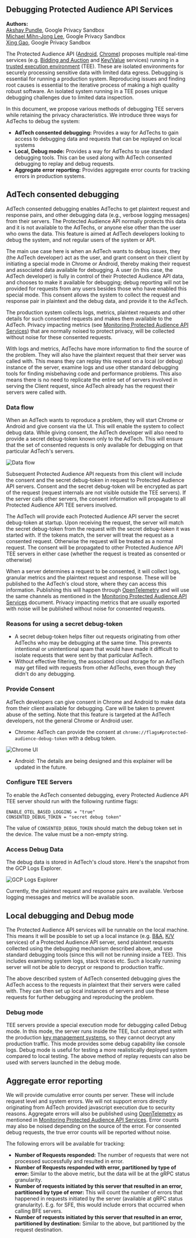 ## Debugging Protected Audience API Services

**Authors:** <br>
[Akshay Pundle][11], Google Privacy Sandbox <br>
[Michael Mihn-Jong Lee][12], Google Privacy Sandbox <br>
[Xing Gao][13], Google Privacy Sandbox

The Protected Audience API ([Android][1], [Chrome][2]) proposes multiple
real-time services (e.g. [Bidding and Auction][3] and [Key/Value][4] services)
running in a [trusted execution environment][5] (TEE). These are isolated
environments for securely processing sensitive data with limited data egress.
Debugging is essential for running a production system. Reproducing issues and
finding root causes is essential to the iterative process of making a high
quality robust software. An isolated system running in a TEE poses unique
debugging challenges due to limited data inspection.

In this document, we propose various methods of debugging TEE servers while
retaining the privacy characteristics. We introduce three ways for AdTechs to
debug the system:

- **AdTech consented debugging:** Provides a way for AdTechs to gain access to
    debugging data and requests that can be replayed on local systems
- **Local, Debug mode:** Provides a way for AdTechs to use standard debugging
    tools. This can be used along with AdTech consented debugging to replay and
    debug requests.
- **Aggregate error reporting:** Provides aggregate error counts for tracking
    errors in production systems.

## AdTech consented debugging

AdTech consented debugging enables AdTechs to get plaintext request and response
pairs, and other debugging data (e.g., verbose logging messages) from their
servers. The Protected Audience API normally protects this data and it is not
available to the AdTechs, or anyone else other than the user who owns the data.
This feature is aimed at AdTech developers looking to debug the system, and not
regular users of the system or API.

The main use case here is when an AdTech wants to debug issues, they (the AdTech
developer) act as the user, and grant consent on their client by initiating a
special mode in Chrome or Android, thereby making their request and associated
data available for debugging. A user (in this case, the AdTech developer) is
fully in control of their Protected Audience API data, and chooses to make it
available for debugging; debug reporting will not be provided for requests from
any users besides those who have enabled this special mode. This consent allows
the system to collect the request and response pair in plaintext and the debug
data, and provide it to the AdTech.

The production system collects logs, metrics, plaintext requests and other
details for such consented requests and makes them available to the AdTech.
Privacy impacting metrics (see [Monitoring Protected Audience API Services][6])
that are normally noised to protect privacy, will be collected without noise for
these consented requests.

With logs and metrics, AdTechs have more information to find the source of the
problem. They will also have the plaintext request that their server was called
with. This means they can replay this request on a local (or debug) instance of
the server, examine logs and use other standard debugging tools for finding
misbehaving code and performance problems. This also means there is no need to
replicate the entire set of servers involved in serving the Client request,
since AdTech already has the request their servers were called with.

### Data flow

When an AdTech wants to reproduce a problem, they will start Chrome or Android
and give consent via the UI. This will enable the system to collect debug data.
While giving consent, the AdTech developer will also need to provide a secret
debug-token known only to the AdTech. This will ensure that the set of consented
requests is only available for debugging on that particular AdTech's servers.

![Data flow](images/debugging_protected_audience_api_services_data_flow.png)

Subsequent Protected Audience API requests from this client will include the
consent and the secret debug-token in request to Protected Audience API servers.
Consent and the secret debug-token will be encrypted as part of the request
(request internals are not visible outside the TEE servers). If the server calls
other servers, the consent information will propagate to all Protected Audience
API TEE servers involved.

The AdTech will provide each Protected Audience API server the secret
debug-token at startup. Upon receiving the request, the server will match the
secret debug-token from the request with the secret debug-token it was started
with. If the tokens match, the server will treat the request as a consented
request. Otherwise the request will be treated as a normal request. The consent
will be propagated to other Protected Audience API TEE servers in either case
(whether the request is treated as consented or otherwise)

When a server determines a request to be consented, it will collect logs,
granular metrics and the plaintext request and response. These will be published
to the AdTech's cloud store, where they can access this information. Publishing
this will happen through [OpenTelemetry][7] and will use the same channels as
mentioned in the [Monitoring Protected Audience API Services][6] document.
Privacy impacting metrics that are usually exported with noise will be published
without noise for consented requests.

### Reasons for using a secret debug-token

- A secret debug-token helps filter out requests originating from other
    AdTechs who may be debugging at the same time. This prevents intentional or
    unintentional spam that would have made it difficult to isolate requests
    that were sent by that particular AdTech.
- Without effective filtering, the associated cloud storage for an AdTech may
    get filled with requests from other AdTechs, even though they didn't do any
    debugging.

### Provide Consent

AdTech developers can give consent in Chrome and Android to make data from their
client available for debugging. Care will be taken to prevent abuse of the
setting. Note that this feature is targeted at the AdTech developers, not the
general Chrome or Android user.

- Chrome: AdTech can provide the consent at
    `chrome://flags#protected-audience-debug-token` with a debug token.

![Chrome UI](images/debugging_protected_audience_api_services_chrome_ui.png)

- Android: The details are being designed and this explainer will be updated
    in the future.

### Configure TEE Servers

To enable the AdTech consented debugging, every Protected Audience API TEE
server should run with the following runtime flags:

```
ENABLE_OTEL_BASED_LOGGING = "true"
CONSENTED_DEBUG_TOKEN = "secret debug token"
```

The value of `CONSENTED_DEBUG_TOKEN` should match the debug token set in the
device. The value must be a non-empty string.

### Access Debug Data

The debug data is stored in AdTech's cloud store. Here's the snapshot from the
GCP Logs Explorer.

![GCP Logs Explorer](images/debugging_protected_audience_api_services_gcp_logs_explorer.png)

Currently, the plaintext request and response pairs are available. Verbose
logging messages and metrics will be available soon.

## Local debugging and Debug mode

The Protected Audience API services will be runnable on the local machine. This
means it will be possible to set up a local instance (e.g. [B&A][8], [K/V][9]
services) of a Protected Audience API server, send plaintext requests collected
using the debugging mechanism described above, and use standard debugging tools
(since this will not be running inside a TEE). This includes examining system
logs, stack traces etc. Such a locally running server will not be able to
decrypt or respond to production traffic.

The above described system of AdTech consented debugging gives the AdTech access
to the requests in plaintext that their servers were called with. They can then
set up local instances of servers and use these requests for further debugging
and reproducing the problem.

### Debug mode

TEE servers provide a special execution mode for debugging called Debug mode. In
this mode, the server runs inside the TEE, but cannot attest with the production
[key management systems][10], so they cannot decrypt any production traffic.
This mode provides some debug capability like console logs. Debug mode is useful
for testing a more realistically deployed system compared to local testing. The
above method of replay requests can also be used with servers launched in the
debug mode.

## Aggregate error reporting

We will provide cumulative error counts per server. These will include request
level and system errors. We will not support errors directly originating from
AdTech provided javascript execution due to security reasons. Aggregate errors
will also be published using [OpenTelemetry][7] as mentioned in
[Monitoring Protected Audience API Services][6]. Error counts may also be noised
depending on the source of the error. For consented debug requests, the true
error counts will be reported without noise.

The following errors will be available for tracking:

- **Number of Requests responded:** The number of requests that were not
    processed successfully and resulted in error.
- **Number of Requests responded with error, partitioned by type of error:**
    Similar to the above metric, but the data will be at the gRPC status
    granularity.
- **Number of requests initiated by this server that resulted in an error,
    partitioned by type of error:** This will count the number of errors that
    happened in requests initiated by the server (available at gRPC status
    granularity). E.g. for SFE, this would include errors that occurred when
    calling BFE servers.
- **Number of requests initiated by this server that resulted in an error,
    partitioned by destination:** Similar to the above, but partitioned by the
    request destination.

[1]: https://developer.android.com/design-for-safety/ads/fledge
[2]: https://developer.chrome.com/docs/privacy-sandbox/fledge/
[3]: https://github.com/privacysandbox/fledge-docs/blob/main/bidding_auction_services_api.md
[4]: https://github.com/WICG/turtledove/blob/main/FLEDGE_Key_Value_Server_API.md
[5]: https://en.wikipedia.org/wiki/Trusted_execution_environment
[6]: https://github.com/privacysandbox/fledge-docs/blob/main/monitoring_protected_audience_api_services.md
[7]: https://opentelemetry.io/
[8]: https://github.com/privacysandbox/fledge-docs/blob/main/bidding_auction_services_aws_guide.md#local-testing
[9]: https://github.com/privacysandbox/fledge-key-value-service/blob/main/docs/deploying_locally.md
[10]: https://github.com/privacysandbox/fledge-docs/blob/main/trusted_services_overview.md#key-management-systems
[11]: https://github.com/akshaypundle
[12]: https://github.com/mihnjong-l
[13]: https://github.com/xinggao01
